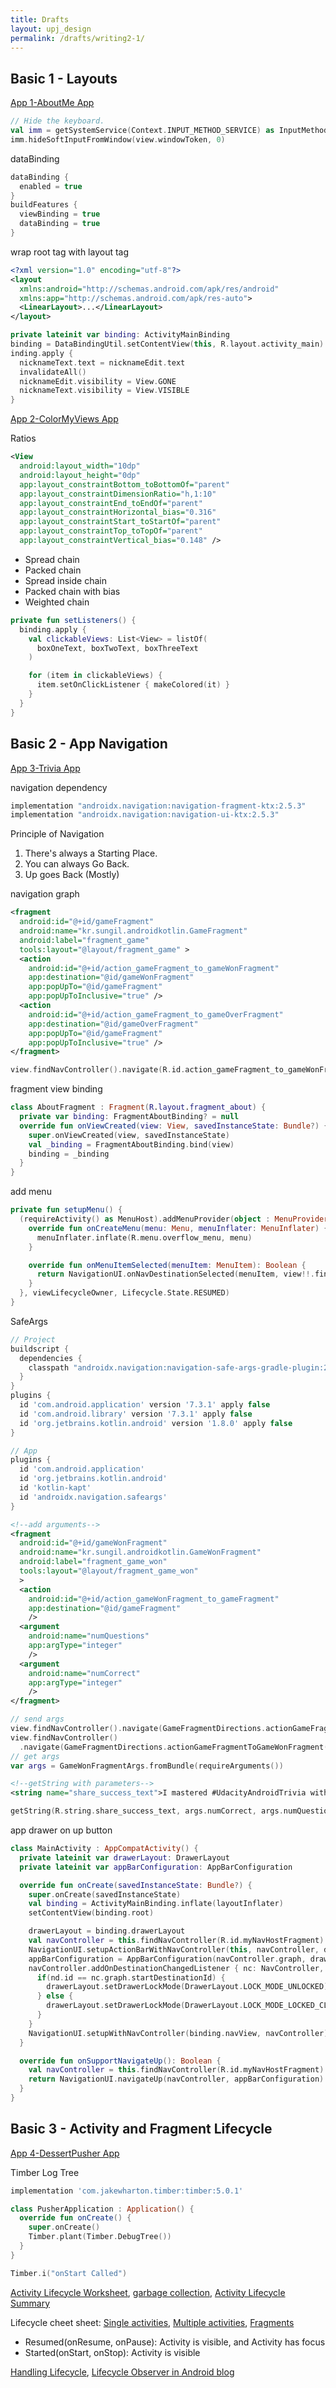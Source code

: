 ```yaml
---
title: Drafts
layout: upj_design
permalink: /drafts/writing2-1/
---
```


## Basic 1 - Layouts

[App 1-AboutMe App](https://github.com/udacity/andfun-kotlin-about-me)

```kotlin
// Hide the keyboard.
val imm = getSystemService(Context.INPUT_METHOD_SERVICE) as InputMethodManager
imm.hideSoftInputFromWindow(view.windowToken, 0)
```

dataBinding

```groovy
dataBinding {
  enabled = true
}
buildFeatures {
  viewBinding = true
  dataBinding = true
}
```
wrap root tag with layout tag

```xml
<?xml version="1.0" encoding="utf-8"?>
<layout 
  xmlns:android="http://schemas.android.com/apk/res/android" 
  xmlns:app="http://schemas.android.com/apk/res-auto">
  <LinearLayout>...</LinearLayout>
</layout>
```
```kotlin
private lateinit var binding: ActivityMainBinding
binding = DataBindingUtil.setContentView(this, R.layout.activity_main)
inding.apply {
  nicknameText.text = nicknameEdit.text
  invalidateAll()
  nicknameEdit.visibility = View.GONE
  nicknameText.visibility = View.VISIBLE
}
```

[App 2-ColorMyViews App](https://github.com/udacity/andfun-kotlin-color-my-views)

Ratios

```xml
<View
  android:layout_width="10dp"
  android:layout_height="0dp"
  app:layout_constraintBottom_toBottomOf="parent"
  app:layout_constraintDimensionRatio="h,1:10"
  app:layout_constraintEnd_toEndOf="parent"
  app:layout_constraintHorizontal_bias="0.316"
  app:layout_constraintStart_toStartOf="parent"
  app:layout_constraintTop_toTopOf="parent"
  app:layout_constraintVertical_bias="0.148" />
```

- Spread chain
- Packed chain
- Spread inside chain
- Packed chain with bias
- Weighted chain

```kotlin
private fun setListeners() {
  binding.apply {
    val clickableViews: List<View> = listOf(
      boxOneText, boxTwoText, boxThreeText
    )

    for (item in clickableViews) {
      item.setOnClickListener { makeColored(it) }
    }
  }
}
```

## Basic 2 - App Navigation

[App 3-Trivia App](https://github.com/udacity/andfun-kotlin-android-trivia)

navigation dependency 

```groovy
implementation "androidx.navigation:navigation-fragment-ktx:2.5.3"
implementation "androidx.navigation:navigation-ui-ktx:2.5.3"
```

Principle of Navigation

1. There's always a Starting Place.
2. You can always Go Back.
3. Up goes Back (Mostly)

navigation graph

```xml
<fragment
  android:id="@+id/gameFragment"
  android:name="kr.sungil.androidkotlin.GameFragment"
  android:label="fragment_game"
  tools:layout="@layout/fragment_game" >
  <action
    android:id="@+id/action_gameFragment_to_gameWonFragment"
    app:destination="@id/gameWonFragment"
    app:popUpTo="@id/gameFragment"
    app:popUpToInclusive="true" />
  <action
    android:id="@+id/action_gameFragment_to_gameOverFragment"
    app:destination="@id/gameOverFragment"
    app:popUpTo="@id/gameFragment"
    app:popUpToInclusive="true" />
</fragment>
```

```kotlin
view.findNavController().navigate(R.id.action_gameFragment_to_gameWonFragment)
```

fragment view binding

```kotlin
class AboutFragment : Fragment(R.layout.fragment_about) {
  private var binding: FragmentAboutBinding? = null
  override fun onViewCreated(view: View, savedInstanceState: Bundle?) {
    super.onViewCreated(view, savedInstanceState)
    val _binding = FragmentAboutBinding.bind(view)
    binding = _binding
  }
}
```

add menu

```kotlin
private fun setupMenu() {
  (requireActivity() as MenuHost).addMenuProvider(object : MenuProvider {
    override fun onCreateMenu(menu: Menu, menuInflater: MenuInflater) {
      menuInflater.inflate(R.menu.overflow_menu, menu)
    }

    override fun onMenuItemSelected(menuItem: MenuItem): Boolean {
      return NavigationUI.onNavDestinationSelected(menuItem, view!!.findNavController())
    }
  }, viewLifecycleOwner, Lifecycle.State.RESUMED)
}
```

SafeArgs

```groovy
// Project
buildscript {
  dependencies {
    classpath "androidx.navigation:navigation-safe-args-gradle-plugin:2.5.3"
  }
}
plugins {
  id 'com.android.application' version '7.3.1' apply false
  id 'com.android.library' version '7.3.1' apply false
  id 'org.jetbrains.kotlin.android' version '1.8.0' apply false
}
```

```groovy
// App
plugins {
  id 'com.android.application'
  id 'org.jetbrains.kotlin.android'
  id 'kotlin-kapt'
  id 'androidx.navigation.safeargs'
}
```

```xml
<!--add arguments-->
<fragment
  android:id="@+id/gameWonFragment"
  android:name="kr.sungil.androidkotlin.GameWonFragment"
  android:label="fragment_game_won"
  tools:layout="@layout/fragment_game_won"
  >
  <action
    android:id="@+id/action_gameWonFragment_to_gameFragment"
    app:destination="@id/gameFragment"
    />
  <argument
    android:name="numQuestions"
    app:argType="integer"
    />
  <argument
    android:name="numCorrect"
    app:argType="integer"
    />
</fragment>
```

```kotlin
// send args
view.findNavController().navigate(GameFragmentDirections.actionGameFragmentToGameWonFragment())
view.findNavController()
  .navigate(GameFragmentDirections.actionGameFragmentToGameWonFragment(numQuestions, questionIndex))
// get args
var args = GameWonFragmentArgs.fromBundle(requireArguments())
```

```xml
<!--getString with parameters-->
<string name="share_success_text">I mastered #UdacityAndroidTrivia with %1$d/%2$d correct questions!</string>
```

```kotlin
getString(R.string.share_success_text, args.numCorrect, args.numQuestions)
```

app drawer on up button

```kotlin
class MainActivity : AppCompatActivity() {
  private lateinit var drawerLayout: DrawerLayout
  private lateinit var appBarConfiguration: AppBarConfiguration

  override fun onCreate(savedInstanceState: Bundle?) {
    super.onCreate(savedInstanceState)
    val binding = ActivityMainBinding.inflate(layoutInflater)
    setContentView(binding.root)

    drawerLayout = binding.drawerLayout
    val navController = this.findNavController(R.id.myNavHostFragment)
    NavigationUI.setupActionBarWithNavController(this, navController, drawerLayout)
    appBarConfiguration = AppBarConfiguration(navController.graph, drawerLayout)
    navController.addOnDestinationChangedListener { nc: NavController, nd: NavDestination, bundle: Bundle? ->
      if(nd.id == nc.graph.startDestinationId) {
        drawerLayout.setDrawerLockMode(DrawerLayout.LOCK_MODE_UNLOCKED)
      } else {
        drawerLayout.setDrawerLockMode(DrawerLayout.LOCK_MODE_LOCKED_CLOSED)
      }
    }
    NavigationUI.setupWithNavController(binding.navView, navController)
  }

  override fun onSupportNavigateUp(): Boolean {
    val navController = this.findNavController(R.id.myNavHostFragment)
    return NavigationUI.navigateUp(navController, appBarConfiguration)
  }
}
```

## Basic 3 - Activity and Fragment Lifecycle

[App 4-DessertPusher App](https://github.com/udacity/andfun-kotlin-dessert-pusher)

Timber Log Tree

```groovy
implementation 'com.jakewharton.timber:timber:5.0.1'
```

```kotlin
class PusherApplication : Application() {
  override fun onCreate() {
    super.onCreate()
    Timber.plant(Timber.DebugTree())
  }
}
```

```kotlin
Timber.i("onStart Called")
```

[Activity Lifecycle Worksheet](https://video.udacity-data.com/topher/2018/November/5be0f083_activity-lifecycle-worksheet/activity-lifecycle-worksheet.pdf),
[garbage collection](https://en.wikipedia.org/wiki/Garbage_collection_(computer_science)),
[Activity Lifecycle Summary](https://video.udacity-data.com/topher/2018/November/5be286d0_l4-1803sc-a-share-dialog-and-onpause-onresume-border/l4-1803sc-a-share-dialog-and-onpause-onresume-border.png)

Lifecycle cheet sheet: 
[Single activities](https://medium.com/androiddevelopers/the-android-lifecycle-cheat-sheet-part-i-single-activities-e49fd3d202ab),
[Multiple activities](https://medium.com/androiddevelopers/the-android-lifecycle-cheat-sheet-part-ii-multiple-activities-a411fd139f24),
[Fragments](https://medium.com/androiddevelopers/the-android-lifecycle-cheat-sheet-part-iii-fragments-afc87d4f37fd)

- Resumed(onResume, onPause): Activity is visible, and Activity has focus
- Started(onStart, onStop): Activity is visible

[Handling Lifecycle](https://developer.android.com/topic/libraries/architecture/lifecycle),
[Lifecycle Observer in Android blog](https://medium.com/@aritrodam773/lifecycle-observer-in-android-6e9d16ed49bc)